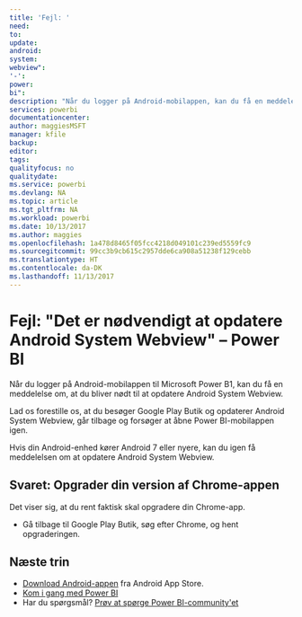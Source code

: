 ```yaml
---
title: 'Fejl: '
need: 
to: 
update: 
android: 
system: 
webview": 
'-': 
power: 
bi": 
description: "Når du logger på Android-mobilappen, kan du få en meddelelse om, at du bliver nødt til at opdatere Android System Webview."
services: powerbi
documentationcenter: 
author: maggiesMSFT
manager: kfile
backup: 
editor: 
tags: 
qualityfocus: no
qualitydate: 
ms.service: powerbi
ms.devlang: NA
ms.topic: article
ms.tgt_pltfrm: NA
ms.workload: powerbi
ms.date: 10/13/2017
ms.author: maggies
ms.openlocfilehash: 1a478d8465f05fcc4218d049101c239ed5559fc9
ms.sourcegitcommit: 99cc3b9cb615c2957dde6ca908a51238f129cebb
ms.translationtype: HT
ms.contentlocale: da-DK
ms.lasthandoff: 11/13/2017
---
```

# <a name="error-need-to-update-android-system-webview---power-bi"></a>Fejl: "Det er nødvendigt at opdatere Android System Webview" – Power BI
Når du logger på Android-mobilappen til Microsoft Power B1, kan du få en meddelelse om, at du bliver nødt til at opdatere Android System Webview. 

Lad os forestille os, at du besøger Google Play Butik og opdaterer Android System Webview, går tilbage og forsøger at åbne Power BI-mobilappen igen. 

Hvis din Android-enhed kører Android 7 eller nyere, kan du igen få meddelelsen om at opdatere Android System Webview. 

## <a name="solution-upgrade-your-version-of-the-chrome-app"></a>Svaret: Opgrader din version af Chrome-appen
Det viser sig, at du rent faktisk skal opgradere din Chrome-app. 

* Gå tilbage til Google Play Butik, søg efter Chrome, og hent opgraderingen.

## <a name="next-steps"></a>Næste trin
* [Download Android-appen](http://go.microsoft.com/fwlink/?LinkID=544867) fra Android App Store.
* [Kom i gang med Power BI](service-get-started.md)
* Har du spørgsmål? [Prøv at spørge Power BI-community'et](http://community.powerbi.com/)

